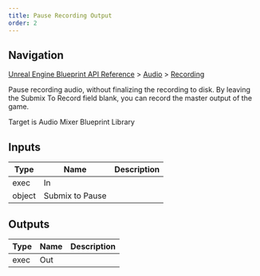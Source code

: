 ```yaml
---
title: Pause Recording Output
order: 2
---
```

## Navigation

[Unreal Engine Blueprint API Reference](https://dev.epicgames.com/documentation/en-us/unreal-engine/BlueprintAPI) > [Audio](https://dev.epicgames.com/documentation/en-us/unreal-engine/BlueprintAPI/Audio) > [Recording](https://dev.epicgames.com/documentation/en-us/unreal-engine/BlueprintAPI/Audio/Recording)

Pause recording audio, without finalizing the recording to disk. By leaving the Submix To Record field blank, you can record the master output of the game.

Target is Audio Mixer Blueprint Library

## Inputs

| Type | Name | Description |
| --- | --- | --- |
| exec | In |  |
| object | Submix to Pause |  |

## Outputs

| Type | Name | Description |
| --- | --- | --- |
| exec | Out |  |
